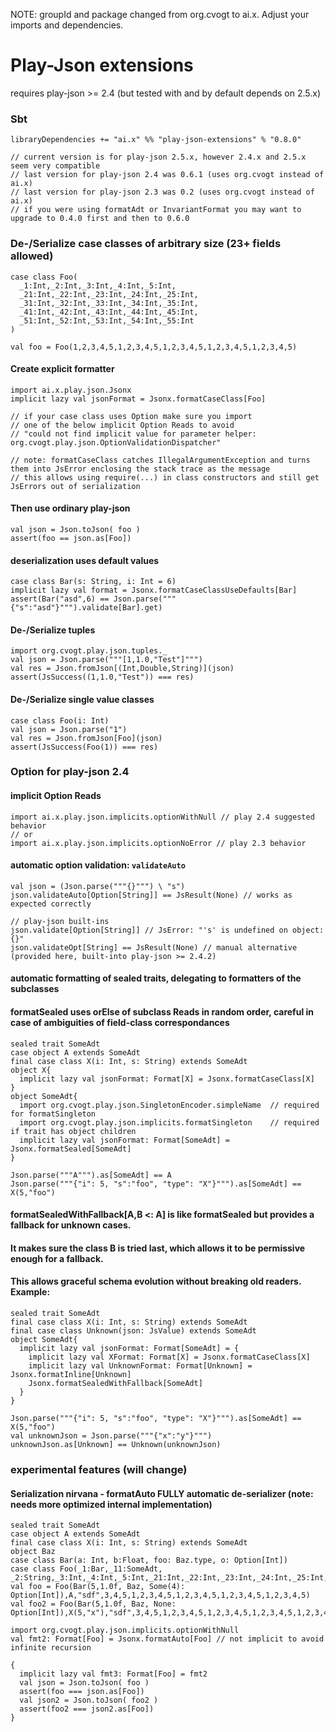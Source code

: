 NOTE: groupId and package changed from org.cvogt to ai.x. Adjust your imports and dependencies.

Play-Json extensions
==========================

requires play-json >= 2.4 (but tested with and by default depends on 2.5.x)

### Sbt

    libraryDependencies += "ai.x" %% "play-json-extensions" % "0.8.0"

    // current version is for play-json 2.5.x, however 2.4.x and 2.5.x seem very compatible
    // last version for play-json 2.4 was 0.6.1 (uses org.cvogt instead of ai.x)
    // last version for play-json 2.3 was 0.2 (uses org.cvogt instead of ai.x)
    // if you were using formatAdt or InvariantFormat you may want to upgrade to 0.4.0 first and then to 0.6.0

### De-/Serialize case classes of arbitrary size (23+ fields allowed)

    case class Foo(
      _1:Int,_2:Int,_3:Int,_4:Int,_5:Int,
      _21:Int,_22:Int,_23:Int,_24:Int,_25:Int,
      _31:Int,_32:Int,_33:Int,_34:Int,_35:Int,
      _41:Int,_42:Int,_43:Int,_44:Int,_45:Int,
      _51:Int,_52:Int,_53:Int,_54:Int,_55:Int
    )

    val foo = Foo(1,2,3,4,5,1,2,3,4,5,1,2,3,4,5,1,2,3,4,5,1,2,3,4,5)
    

#### Create explicit formatter
    import ai.x.play.json.Jsonx
    implicit lazy val jsonFormat = Jsonx.formatCaseClass[Foo]

    // if your case class uses Option make sure you import
    // one of the below implicit Option Reads to avoid
    // "could not find implicit value for parameter helper: org.cvogt.play.json.OptionValidationDispatcher"

    // note: formatCaseClass catches IllegalArgumentException and turns them into JsError enclosing the stack trace as the message
    // this allows using require(...) in class constructors and still get JsErrors out of serialization

#### Then use ordinary play-json
    val json = Json.toJson( foo )
    assert(foo == json.as[Foo])

#### deserialization uses default values
    case class Bar(s: String, i: Int = 6)
    implicit lazy val format = Jsonx.formatCaseClassUseDefaults[Bar]
    assert(Bar("asd",6) == Json.parse("""{"s":"asd"}""").validate[Bar].get)
  
#### De-/Serialize tuples
    import org.cvogt.play.json.tuples._
    val json = Json.parse("""[1,1.0,"Test"]""")
    val res = Json.fromJson[(Int,Double,String)](json)
    assert(JsSuccess((1,1.0,"Test")) === res)

#### De-/Serialize single value classes
    case class Foo(i: Int)
    val json = Json.parse("1")
    val res = Json.fromJson[Foo](json)
    assert(JsSuccess(Foo(1)) === res)

### Option for play-json 2.4

#### implicit Option Reads
    import ai.x.play.json.implicits.optionWithNull // play 2.4 suggested behavior
    // or
    import ai.x.play.json.implicits.optionNoError // play 2.3 behavior

#### automatic option validation: `validateAuto`
    val json = (Json.parse("""{}""") \ "s")
    json.validateAuto[Option[String]] == JsResult(None) // works as expected correctly

    // play-json built-ins
    json.validate[Option[String]] // JsError: "'s' is undefined on object: {}"
    json.validateOpt[String] == JsResult(None) // manual alternative (provided here, built-into play-json >= 2.4.2)
    
#### automatic formatting of sealed traits, delegating to formatters of the subclasses
#### formatSealed uses orElse of subclass Reads in random order, careful in case of ambiguities of field-class correspondances
    sealed trait SomeAdt
    case object A extends SomeAdt
    final case class X(i: Int, s: String) extends SomeAdt
    object X{
      implicit lazy val jsonFormat: Format[X] = Jsonx.formatCaseClass[X]
    }
    object SomeAdt{
      import org.cvogt.play.json.SingletonEncoder.simpleName  // required for formatSingleton
      import org.cvogt.play.json.implicits.formatSingleton    // required if trait has object children
      implicit lazy val jsonFormat: Format[SomeAdt] = Jsonx.formatSealed[SomeAdt]
    }

    Json.parse("""A""").as[SomeAdt] == A
    Json.parse("""{"i": 5, "s":"foo", "type": "X"}""").as[SomeAdt] == X(5,"foo")

#### formatSealedWithFallback[A,B <: A] is like formatSealed but provides a fallback for unknown cases.
#### It makes sure the class B is tried last, which allows it to be permissive enough for a fallback.
#### This allows graceful schema evolution without breaking old readers. Example:
    sealed trait SomeAdt
    final case class X(i: Int, s: String) extends SomeAdt
    final case class Unknown(json: JsValue) extends SomeAdt
    object SomeAdt{
      implicit lazy val jsonFormat: Format[SomeAdt] = {
        implicit lazy val XFormat: Format[X] = Jsonx.formatCaseClass[X]
        implicit lazy val UnknownFormat: Format[Unknown] = Jsonx.formatInline[Unknown]
        Jsonx.formatSealedWithFallback[SomeAdt]
      }
    }

    Json.parse("""{"i": 5, "s":"foo", "type": "X"}""").as[SomeAdt] == X(5,"foo")
    val unknownJson = Json.parse("""{"x":"y"}""")
    unknownJson.as[Unknown] == Unknown(unknownJson)

### experimental features (will change)
#### Serialization nirvana - formatAuto FULLY automatic de-serializer (note: needs more optimized internal implementation)

    sealed trait SomeAdt
    case object A extends SomeAdt
    final case class X(i: Int, s: String) extends SomeAdt
    object Baz
    case class Bar(a: Int, b:Float, foo: Baz.type, o: Option[Int])
    case class Foo(_1:Bar,_11:SomeAdt, _2:String,_3:Int,_4:Int,_5:Int,_21:Int,_22:Int,_23:Int,_24:Int,_25:Int,_31:Int,_32:Int,_33:Int,_34:Int,_35:Int,_41:Int,_42:Int,_43:Int,_44:Int,_45:Int,_51:Int,_52:Int,_53:Int,_54:Int,_55:Int)
    val foo = Foo(Bar(5,1.0f, Baz, Some(4): Option[Int]),A,"sdf",3,4,5,1,2,3,4,5,1,2,3,4,5,1,2,3,4,5,1,2,3,4,5)
    val foo2 = Foo(Bar(5,1.0f, Baz, None: Option[Int]),X(5,"x"),"sdf",3,4,5,1,2,3,4,5,1,2,3,4,5,1,2,3,4,5,1,2,3,4,5)
    
    import org.cvogt.play.json.implicits.optionWithNull
    val fmt2: Format[Foo] = Jsonx.formatAuto[Foo] // not implicit to avoid infinite recursion

    {
      implicit lazy val fmt3: Format[Foo] = fmt2    
      val json = Json.toJson( foo )
      assert(foo === json.as[Foo])
      val json2 = Json.toJson( foo2 )
      assert(foo2 === json2.as[Foo])
    }
